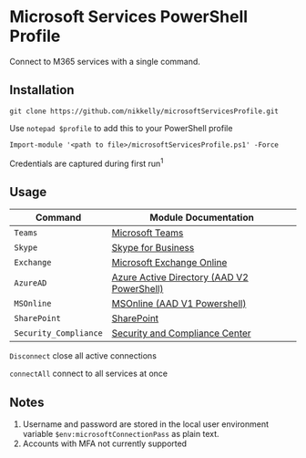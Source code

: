 # Microsoft Services PowerShell Profile
Connect to M365 services with a single command.
## Installation
`git clone https://github.com/nikkelly/microsoftServicesProfile.git`

Use `notepad $profile` to add this to your PowerShell profile
```
Import-module '<path to file>/microsoftServicesProfile.ps1' -Force
```
Credentials are captured during first run<sup>1</sup>
## Usage
Command | Module Documentation
--- | ---
`Teams`|[Microsoft Teams](https://docs.microsoft.com/en-us/MicrosoftTeams/teams-powershell-overview)
`Skype`|[Skype for Business](https://docs.microsoft.com/en-us/microsoft-365/enterprise/manage-skype-for-business-online-with-microsoft-365-powershell?view=o365-worldwide)
`Exchange` |[Microsoft Exchange Online](https://docs.microsoft.com/en-us/powershell/exchange/exchange-online-powershell?view=exchange-ps)
`AzureAD`|[Azure Active Directory (AAD V2 PowerShell)](https://docs.microsoft.com/en-us/powershell/module/azuread/?view=azureadps-2.0)
`MSOnline`|[MSOnline (AAD V1 Powershell)](https://docs.microsoft.com/en-us/powershell/azure/active-directory/overview?view=azureadps-1.0)
`SharePoint`|[SharePoint](https://docs.microsoft.com/en-us/powershell/sharepoint/sharepoint-online/introduction-sharepoint-online-management-shell?view=sharepoint-ps)
`Security_Compliance`|[Security and Compliance Center](https://docs.microsoft.com/en-us/powershell/exchange/connect-to-scc-powershell?view=exchange-ps)

`Disconnect` close all active connections

`connectAll` connect to all services at once

## Notes
1. Username and password are stored in the local user environment variable `$env:microsoftConnectionPass` as plain text. 
2. Accounts with MFA not currently supported
